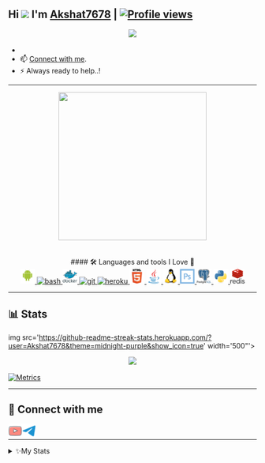 ## Hi <img src="https://raw.githubusercontent.com/MartinHeinz/MartinHeinz/master/wave.gif" width="25px"> I'm [Akshat7678](https://github.com/Akshat7678) | [![Profile views](https://komarev.com/ghpvc/?username=akshat7678&label=My%20Fans%20❤)](https://github.com/akshat7678)
   <p align='Middle'><a href='https://t.me/Akki_ThePro'><img src='https://telegra.ph/file/fc45a49e9df3446a3e47d.jpg' width='400"'></a></p>

- 
- 📫 [Connect with me](#-connect-with-me).
- ⚡ Always ready to help..!
---

<p align='middle'><img src='https://github-readme-stats.vercel.app/api/top-langs/?username=Akshat7678&theme=midnight-purple' width='300"' height='300"'></p><p align ="middle">
  <br />
#### 🛠️ Languages and tools I Love 🧡
</br>
<a href="https://developer.android.com" class="padded" target="_blank"> <img src="https://raw.githubusercontent.com/devicons/devicon/master/icons/android/android-original-wordmark.svg" alt="android" width="30" height="30"/> </a> 
<a href="https://www.gnu.org/software/bash/" class="padded" target="_blank"> <img src="https://www.vectorlogo.zone/logos/gnu_bash/gnu_bash-icon.svg" alt="bash" width="30" height="30"/> </a> 
<a href="https://www.docker.com/" class="padded" target="_blank"> <img src="https://raw.githubusercontent.com/devicons/devicon/master/icons/docker/docker-original-wordmark.svg" alt="docker" width="30" height="30"/> </a> 
<a href="https://git-scm.com/" class="padded" target="_blank"> <img src="https://www.vectorlogo.zone/logos/git-scm/git-scm-icon.svg" alt="git" width="30" height="30"/> </a> 
<a href="https://heroku.com" class="padded" target="_blank"> <img src="https://www.vectorlogo.zone/logos/heroku/heroku-icon.svg" alt="heroku" width="30" height="30"/> </a> 
<a href="https://www.w3.org/html/" class="padded" target="_blank"> <img src="https://raw.githubusercontent.com/devicons/devicon/master/icons/html5/html5-original-wordmark.svg" alt="html5" width="30" height="30"/> </a> 
<a href="https://www.java.com" class="padded" target="_blank"> <img src="https://raw.githubusercontent.com/devicons/devicon/master/icons/java/java-original.svg" alt="java" width="30" height="30"/> </a> 
<a href="https://www.linux.org/" class="padded" target="_blank"> <img src="https://raw.githubusercontent.com/devicons/devicon/master/icons/linux/linux-original.svg" alt="linux" width="30" height="30"/> </a> 
<a href="https://www.photoshop.com/en" class="padded" target="_blank"> <img src="https://raw.githubusercontent.com/devicons/devicon/master/icons/photoshop/photoshop-line.svg" alt="photoshop" width="30" height="30"/> </a> 
<a href="https://www.postgresql.org" class="padded" target="_blank"> <img src="https://raw.githubusercontent.com/devicons/devicon/master/icons/postgresql/postgresql-original-wordmark.svg" alt="postgresql" width="30" height="30"/> </a> 
<a href="https://www.python.org" class="padded" target="_blank"> <img src="https://raw.githubusercontent.com/devicons/devicon/master/icons/python/python-original.svg" alt="python" width="30" height="30"/> </a> 
<a href="https://redis.io" class="padded" target="_blank"> <img src="https://raw.githubusercontent.com/devicons/devicon/master/icons/redis/redis-original-wordmark.svg" alt="redis" width="30" height="30"/> </a>

---
## 📊 Stats
img src='https://github-readme-streak-stats.herokuapp.com/?user=Akshat7678&theme=midnight-purple&show_icon=true' width='500"'></p> <p align='middle'><img src='https://komarev.com/ghpvc/?username=Paramatin-op&label=My%20Profile%20Views&color=blueviolet&style=plastic' width='175"'></p>

[![Metrics](https://metrics.lecoq.io/akshat7678?template=classic&base.header=0&base.metadata=0&isocalendar=1&languages=1&people=1&isocalendar.duration=half-year&languages.limit=8&languages.sections=most-used&languages.colors=github&languages.threshold=0%25&languages.indepth=false&languages.recent.load=300&languages.recent.days=14&people.limit=24&people.size=28&people.types=followers%2C%20following&people.identicons=false&people.shuffle=false&config.timezone=Asia%2FCalcutta)](https://github.com/Akshat7678)

---
## 🔗 Connect with me

<!-- png icons from https://iconscout.com/ -->
<a href="https://www.youtube.com/results?search_query=Akki+ThePro047" class="padded"><img align="left" alt="Akshat" width="28px" src="./res/youtube.png" /></a> 
<a href="https://telegram.dog/Akki_ThePro" class="padded"><img align="left" alt="Akki ThePro" width="28px" src="./res/telegram.png" /></a> 
</br>

---
<details>
<summary>✨My Stats</summary><p align='middle'><img src='https://github-readme-stats.vercel.app/api?username=Akshat7678&show_icons=true&theme=midnight-purple' width='500"'></p>
<p 
<details>
  <summary>✨My Tools</summary>

  <code><img width="20%"  src="https://www.vectorlogo.zone/logos/json/json-ar21.svg"></code>
  <code><img width="20%"   src="https://www.vectorlogo.zone/logos/git-scm/git-scm-ar21.svg"></code>
  <code><img width="20%"   src="https://www.vectorlogo.zone/logos/python/python-ar21.svg"></code>
  <br />
  <code><img width="20%"  src="https://www.vectorlogo.zone/logos/mysql/mysql-ar21.svg"></code>
  <code><img width="20%"  src="https://www.vectorlogo.zone/logos/sqlite/sqlite-ar21.svg"></code>
  <code><img width="20%"  src="https://www.vectorlogo.zone/logos/firebase/firebase-ar21.svg"></code>
  <br />
  <code><img width="20%"  src="https://www.vectorlogo.zone/logos/w3_html5/w3_html5-ar21.svg"></code>
  <code><img width="20%"  src="https://www.vectorlogo.zone/logos/github/github-ar21.svg"></code>
  <code><img width="20%"  src="https://www.vectorlogo.zone/logos/gitlab/gitlab-ar21.svg"></code>
  <br>
</p>  
</details>
